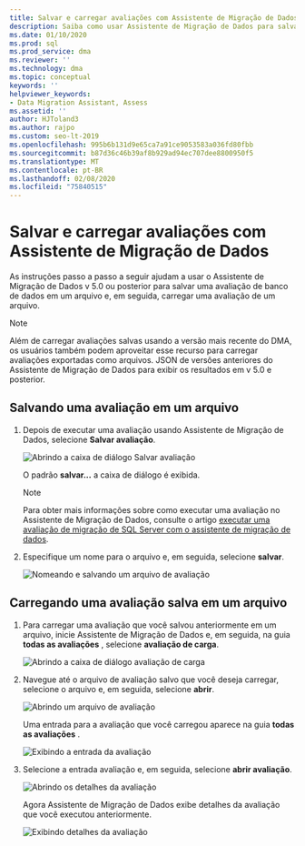 ```yaml
---
title: Salvar e carregar avaliações com Assistente de Migração de Dados
description: Saiba como usar Assistente de Migração de Dados para salvar e carregar avaliações.
ms.date: 01/10/2020
ms.prod: sql
ms.prod_service: dma
ms.reviewer: ''
ms.technology: dma
ms.topic: conceptual
keywords: ''
helpviewer_keywords:
- Data Migration Assistant, Assess
ms.assetid: ''
author: HJToland3
ms.author: rajpo
ms.custom: seo-lt-2019
ms.openlocfilehash: 995b6b131d9e65ca7a91ce9053583a036fd80fbb
ms.sourcegitcommit: b87d36c46b39af8b929ad94ec707dee8800950f5
ms.translationtype: MT
ms.contentlocale: pt-BR
ms.lasthandoff: 02/08/2020
ms.locfileid: "75840515"
---
```

# <a name="save-and-load-assessments-with-data-migration-assistant"></a>Salvar e carregar avaliações com Assistente de Migração de Dados

As instruções passo a passo a seguir ajudam a usar o Assistente de Migração de Dados v 5.0 ou posterior para salvar uma avaliação de banco de dados em um arquivo e, em seguida, carregar uma avaliação de um arquivo.

> [!NOTE]
> Além de carregar avaliações salvas usando a versão mais recente do DMA, os usuários também podem aproveitar esse recurso para carregar avaliações exportadas como arquivos. JSON de versões anteriores do Assistente de Migração de Dados para exibir os resultados em v 5.0 e posterior.

## <a name="saving-an-assessment-to-a-file"></a>Salvando uma avaliação em um arquivo

1. Depois de executar uma avaliação usando Assistente de Migração de Dados, selecione **Salvar avaliação**.

   ![Abrindo a caixa de diálogo Salvar avaliação](../dma/media/dma-save-load-assessments/dma-open-save-dialog.png)

   O padrão **salvar...** a caixa de diálogo é exibida.

   > [!NOTE]
   > Para obter mais informações sobre como executar uma avaliação no Assistente de Migração de Dados, consulte o artigo [executar uma avaliação de migração de SQL Server com o assistente de migração de dados](../dma/dma-assesssqlonprem.md).

2. Especifique um nome para o arquivo e, em seguida, selecione **salvar**.

   ![Nomeando e salvando um arquivo de avaliação](../dma/media/dma-save-load-assessments/dma-name-save-assessment.png)

## <a name="loading-an-assessment-saved-to-a-file"></a>Carregando uma avaliação salva em um arquivo

1. Para carregar uma avaliação que você salvou anteriormente em um arquivo, inicie Assistente de Migração de Dados e, em seguida, na guia **todas as avaliações** , selecione **avaliação de carga**.

   ![Abrindo a caixa de diálogo avaliação de carga](../dma/media/dma-save-load-assessments/dma-open-load-dialog.png)

2. Navegue até o arquivo de avaliação salvo que você deseja carregar, selecione o arquivo e, em seguida, selecione **abrir**.

   ![Abrindo um arquivo de avaliação](../dma/media/dma-save-load-assessments/dma-open-assessment.png)

   Uma entrada para a avaliação que você carregou aparece na guia **todas as avaliações** .

   ![Exibindo a entrada da avaliação](../dma/media/dma-save-load-assessments/dma-display-assessment-entry.png)

3. Selecione a entrada avaliação e, em seguida, selecione **abrir avaliação**.

   ![Abrindo os detalhes da avaliação](../dma/media/dma-save-load-assessments/dma-open-assessment-detail.png)

   Agora Assistente de Migração de Dados exibe detalhes da avaliação que você executou anteriormente.

   ![Exibindo detalhes da avaliação](../dma/media/dma-save-load-assessments/dma-display-assessment-detail.png)
